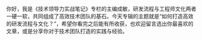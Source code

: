 
你好，我是《技术领导力实战笔记》专栏的主编成敏，研发流程与工程师文化两者一硬一软，共同组成了高效技术团队的基石。今天专辑的主题就是“如何打造高效的研发流程与文化？”，希望你看完之后能有所收获，也欢迎留言选出你最喜欢的文章，或是分享你对于技术团队打造的实践与经验。

[<img src="https://static001.geekbang.org/resource/image/1c/ab/1cbf12d8a9e07e23ab09a286fcb3a1ab.jpg" alt="">](https://time.geekbang.org/column/article/6976)<br>
[<img src="https://static001.geekbang.org/resource/image/79/ae/79a03c4c50af17320c2e11f8bc60f6ae.jpg" alt="">](https://time.geekbang.org/column/article/7338)<br>
[<img src="https://static001.geekbang.org/resource/image/68/86/68210bea470c276e7ffbc837430ed286.jpg" alt="">](https://time.geekbang.org/column/article/7557)<br>
[<img src="https://static001.geekbang.org/resource/image/1d/aa/1d06308592b6caa661d6959b0ab3a1aa.jpg" alt="">](https://time.geekbang.org/column/article/7916)<br>
[<img src="https://static001.geekbang.org/resource/image/49/d8/49a5d1ba13caf64377ea04e8baf6fcd8.jpg" alt="">](https://time.geekbang.org/column/article/7991)<br>
[<img src="https://static001.geekbang.org/resource/image/0f/44/0f8d4da91dfe2f72aced54b3e3bbd544.jpg" alt="">](https://time.geekbang.org/column/article/8395)<br>
[<img src="https://static001.geekbang.org/resource/image/35/20/358085a01f28cccac37a6043cb469d20.jpg" alt="">](https://time.geekbang.org/column/article/8894)<br>
[<img src="https://static001.geekbang.org/resource/image/10/16/100a00f67267681dfc94c2c278868f16.jpg" alt="">](https://time.geekbang.org/column/article/10612)<br>
[<img src="https://static001.geekbang.org/resource/image/d5/07/d5c1e0087a4799d25c7d693877745207.jpg" alt="">](https://time.geekbang.org/column/article/11242)<br>
[<img src="https://static001.geekbang.org/resource/image/c4/40/c40df8bc747e1ca22b5172b0bd32c540.jpg" alt="">](https://time.geekbang.org/column/article/11399)<br>
[<img src="https://static001.geekbang.org/resource/image/e0/f0/e05f76bc831e6c82cdcefbcd7e6f45f0.jpg" alt="">](https://time.geekbang.org/column/article/12904)<br>
[<img src="https://static001.geekbang.org/resource/image/62/cd/624a6d2330889c21e0fbe0c84010d3cd.jpg" alt="">](https://time.geekbang.org/column/article/71350)<br>
[<img src="https://static001.geekbang.org/resource/image/eb/52/ebe2c2d729e9c3611a626ba1fbad1c52.jpg" alt="">](https://time.geekbang.org/column/article/78489)<br>
[<img src="https://static001.geekbang.org/resource/image/09/99/099da711d671f205b529553076f11299.jpg" alt="">](https://time.geekbang.org/column/article/11594)<br>
[<img src="https://static001.geekbang.org/resource/image/eb/c3/eb1ae980b60efb851e28484910a6e5c3.jpg" alt="">](https://time.geekbang.org/column/article/9308)
